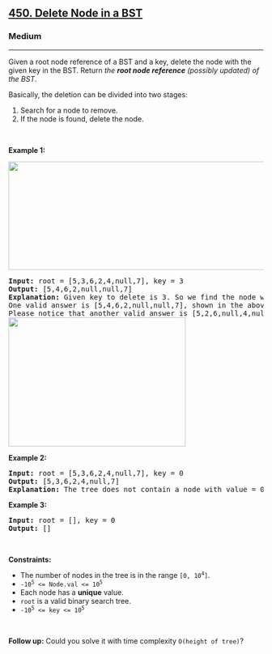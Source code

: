 <h2><a href="https://leetcode.com/problems/delete-node-in-a-bst/">450. Delete Node in a BST</a></h2><h3>Medium</h3><hr><div style="user-select: auto;"><p style="user-select: auto;">Given a root node reference of a BST and a key, delete the node with the given key in the BST. Return <em style="user-select: auto;">the <strong style="user-select: auto;">root node reference</strong> (possibly updated) of the BST</em>.</p>

<p style="user-select: auto;">Basically, the deletion can be divided into two stages:</p>

<ol style="user-select: auto;">
	<li style="user-select: auto;">Search for a node to remove.</li>
	<li style="user-select: auto;">If the node is found, delete the node.</li>
</ol>

<p style="user-select: auto;">&nbsp;</p>
<p style="user-select: auto;"><strong style="user-select: auto;">Example 1:</strong></p>
<img alt="" src="https://assets.leetcode.com/uploads/2020/09/04/del_node_1.jpg" style="width: 800px; height: 214px; user-select: auto;">
<pre style="user-select: auto;"><strong style="user-select: auto;">Input:</strong> root = [5,3,6,2,4,null,7], key = 3
<strong style="user-select: auto;">Output:</strong> [5,4,6,2,null,null,7]
<strong style="user-select: auto;">Explanation:</strong> Given key to delete is 3. So we find the node with value 3 and delete it.
One valid answer is [5,4,6,2,null,null,7], shown in the above BST.
Please notice that another valid answer is [5,2,6,null,4,null,7] and it's also accepted.
<img alt="" src="https://assets.leetcode.com/uploads/2020/09/04/del_node_supp.jpg" style="width: 350px; height: 255px; user-select: auto;">
</pre>

<p style="user-select: auto;"><strong style="user-select: auto;">Example 2:</strong></p>

<pre style="user-select: auto;"><strong style="user-select: auto;">Input:</strong> root = [5,3,6,2,4,null,7], key = 0
<strong style="user-select: auto;">Output:</strong> [5,3,6,2,4,null,7]
<strong style="user-select: auto;">Explanation:</strong> The tree does not contain a node with value = 0.
</pre>

<p style="user-select: auto;"><strong style="user-select: auto;">Example 3:</strong></p>

<pre style="user-select: auto;"><strong style="user-select: auto;">Input:</strong> root = [], key = 0
<strong style="user-select: auto;">Output:</strong> []
</pre>

<p style="user-select: auto;">&nbsp;</p>
<p style="user-select: auto;"><strong style="user-select: auto;">Constraints:</strong></p>

<ul style="user-select: auto;">
	<li style="user-select: auto;">The number of nodes in the tree is in the range <code style="user-select: auto;">[0, 10<sup style="user-select: auto;">4</sup>]</code>.</li>
	<li style="user-select: auto;"><code style="user-select: auto;">-10<sup style="user-select: auto;">5</sup> &lt;= Node.val &lt;= 10<sup style="user-select: auto;">5</sup></code></li>
	<li style="user-select: auto;">Each node has a <strong style="user-select: auto;">unique</strong> value.</li>
	<li style="user-select: auto;"><code style="user-select: auto;">root</code> is a valid binary search tree.</li>
	<li style="user-select: auto;"><code style="user-select: auto;">-10<sup style="user-select: auto;">5</sup> &lt;= key &lt;= 10<sup style="user-select: auto;">5</sup></code></li>
</ul>

<p style="user-select: auto;">&nbsp;</p>
<p style="user-select: auto;"><strong style="user-select: auto;">Follow up:</strong> Could you solve it with time complexity <code style="user-select: auto;">O(height of tree)</code>?</p>
</div>